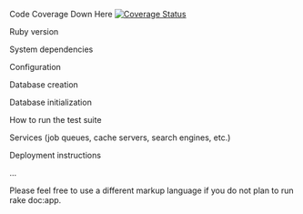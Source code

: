 Code Coverage Down Here
[![Coverage Status](https://coveralls.io/repos/github/selva8822/zone/badge.svg?branch=coveralls)](https://coveralls.io/github/selva8822/zone?branch=coveralls)

Ruby version

System dependencies

Configuration

Database creation

Database initialization

How to run the test suite

Services (job queues, cache servers, search engines, etc.)

Deployment instructions

…


Please feel free to use a different markup language if you do not plan to run rake doc:app.



